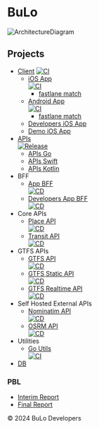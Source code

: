 # BuLo
![ArchitectureDiagram](https://github.com/bulo-hq/.github/assets/51151242/42d865ce-a07f-4f9b-804d-1bb375f2f45b)

## Projects
- [Client](https://github.com/bulo-hq/bulo-app)
  [![CI](https://github.com/bulo-hq/bulo-app/actions/workflows/ci.yml/badge.svg)](https://github.com/bulo-hq/bulo-app/actions/workflows/ci.yml)
  - [iOS App](https://github.com/bulo-hq/ios-app)  
    [![CI](https://github.com/bulo-hq/ios-app/actions/workflows/ci.yml/badge.svg)](https://github.com/bulo-hq/ios-app/actions/workflows/ci.yml)
    - [fastlane match](https://github.com/bulo-hq/ios-match)
  - [Android App](https://github.com/bulo-hq/android-app)  
    [![CI](https://github.com/bulo-hq/android-app/actions/workflows/ci.yml/badge.svg)](https://github.com/bulo-hq/android-app/actions/workflows/ci.yml)
    - [fastlane match](https://github.com/bulo-hq/android-match)
  - [Developers iOS App](https://github.com/kantacky/BuLoDevelopers)
  - [Demo iOS App](https://github.com/kantacky/BuLoDemo)
- [APIs](https://github.com/bulo-hq/apis)  
  [![Release](https://github.com/bulo-hq/apis/actions/workflows/release.yml/badge.svg)](https://github.com/bulo-hq/apis/actions/workflows/release.yml)
  - [APIs Go](https://github.com/bulo-hq/apis-go)
  - [APIs Swift](https://github.com/bulo-hq/apis-swift)
  - [APIs Kotlin](https://github.com/bulo-hq/apis-kotlin)
- BFF
  - [App BFF](https://github.com/bulo-hq/app-bff)  
    [![CD](https://github.com/bulo-hq/app-bff/actions/workflows/cd.yml/badge.svg)](https://github.com/bulo-hq/app-bff/actions/workflows/cd.yml)
  - [Developers App BFF](https://github.com/bulo-hq/developers-app-bff)  
    [![CD](https://github.com/bulo-hq/developers-app-bff/actions/workflows/cd.yml/badge.svg)](https://github.com/bulo-hq/developers-app-bff/actions/workflows/cd.yml)
- Core APIs
  - [Place API](https://github.com/bulo-hq/place-api)  
    [![CD](https://github.com/bulo-hq/place-api/actions/workflows/cd.yml/badge.svg)](https://github.com/bulo-hq/place-api/actions/workflows/cd.yml)
  - [Transit API](https://github.com/bulo-hq/transit-api)  
    [![CD](https://github.com/bulo-hq/transit-api/actions/workflows/cd.yml/badge.svg)](https://github.com/bulo-hq/transit-api/actions/workflows/cd.yml)
- GTFS APIs
  - [GTFS API](https://github.com/bulo-hq/gtfs-api)  
    [![CD](https://github.com/bulo-hq/gtfs-api/actions/workflows/cd.yml/badge.svg)](https://github.com/bulo-hq/gtfs-api/actions/workflows/cd.yml)
  - [GTFS Static API](https://github.com/bulo-hq/gtfs-static-api)  
    [![CD](https://github.com/bulo-hq/gtfs-static-api/actions/workflows/cd.yml/badge.svg)](https://github.com/bulo-hq/gtfs-static-api/actions/workflows/cd.yml)
  - [GTFS Realtime API](https://github.com/bulo-hq/gtfs-realtime-api)  
    [![CD](https://github.com/bulo-hq/gtfs-realtime-api/actions/workflows/cd.yml/badge.svg)](https://github.com/bulo-hq/gtfs-realtime-api/actions/workflows/cd.yml)
- Self Hosted External APIs
  - [Nominatim API](https://github.com/bulo-hq/nominatim-api)  
    [![CD](https://github.com/bulo-hq/nominatim-api/actions/workflows/cd.yml/badge.svg)](https://github.com/bulo-hq/nominatim-api/actions/workflows/cd.yml)
  - [OSRM API](https://github.com/bulo-hq/osrm-api)  
    [![CD](https://github.com/bulo-hq/osrm-api/actions/workflows/cd.yml/badge.svg)](https://github.com/bulo-hq/osrm-api/actions/workflows/cd.yml)
- Utilities
  - [Go Utils](https://github.com/bulo-hq/go-utils)  
    [![CI](https://github.com/bulo-hq/go-utils/actions/workflows/ci.yml/badge.svg)](https://github.com/bulo-hq/go-utils/actions/workflows/ci.yml)
- [DB](https://github.com/bulo-hq/db)

### PBL
- [Interim Report](https://github.com/bulo-hq/pbl-interim-report)
- [Final Report](https://github.com/bulo-hq/pbl-final-report)

&copy; 2024 BuLo Developers
